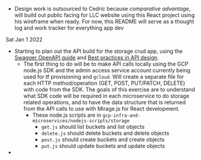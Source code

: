 - Design work is outsourced to Cedric because _comparative advantage_, will build out public facing for LLC website using this React project using his wireframe when ready. For now, this README will serve as a thought log and work tracker for everything app dev

Sat Jan 1 2022

- Starting to plan out the API build for the storage crud app, using the [Swagger OpenAPI guide](https://swagger.io/docs/specification/2-0/basic-structure/) and [Best practices in API design](https://swagger.io/resources/articles/best-practices-in-api-design/).
  - The first thing to do will be to make API calls locally using the GCP node.js SDK and the admin access service account currently being used for tf provisioning and `gcloud`. Will create a separate file for each HTTP method/operation (GET, POST, PUT/PATCH, DELETE) with code from the SDK. The goals of this exercise are to understand what SDK code will be required in each microservice to do storage related operations, and to have the data structure that is returned from the API calls to use with Mirage.js for React development.
    - These node.js scripts are in `gcp-infra-and-microservices/nodejs-scripts/storage`
      - `get.js` should list buckets and list objects
      - `delete.js` should delete buckets and delete objects
      - `post.js` should create buckets and create objects
      - `put.js` should update buckets and update objects
- 